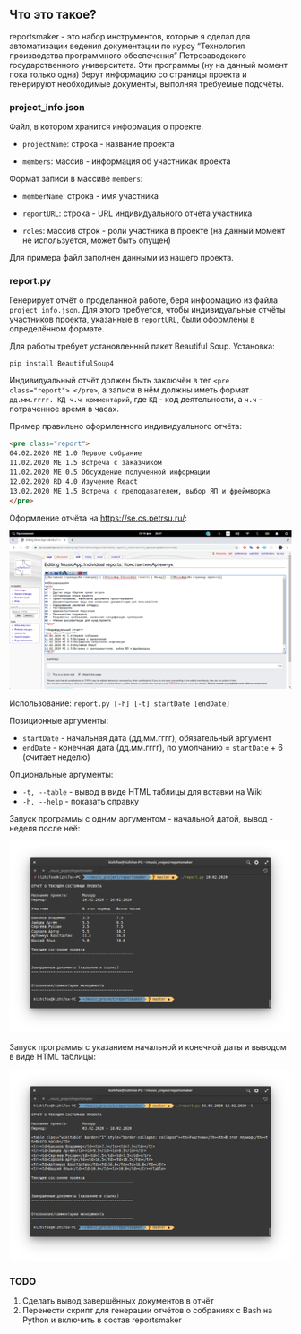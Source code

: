 ## Что это такое?

reportsmaker - это набор инструментов, которые я сделал для автоматизации ведения документации по курсу “Технология производства программного обеспечения” Петрозаводского государственного университета. Эти программы (ну на данный момент пока только одна) берут информацию со страницы проекта и генерируют необходимые документы, выполняя требуемые подсчёты.

### project_info.json

Файл, в котором хранится информация о проекте.

* `projectName`: строка - название проекта

* `members`: массив - информация об участниках проекта

Формат записи в массиве `members`:

* `memberName`: строка - имя участника

* `reportURL`: строка - URL индивидуального отчёта участника

* `roles`: массив строк - роли участника в проекте (на данный момент не используется, может быть опущен)

Для примера файл заполнен данными из нашего проекта.

### report.py

Генерирует отчёт о проделанной работе, беря информацию из файла `project_info.json`. Для этого требуется, чтобы индивидуальные отчёты участников проекта, указанные в `reportURL`, были оформлены в определённом формате.

Для работы требует установленный пакет Beautiful Soup. Установка:

```
pip install BeautifulSoup4
```

Индивидуальный отчёт должен быть заключён в тег `<pre class="report"> </pre>`, а записи в нём должны иметь формат `дд.мм.гггг. КД ч.ч комментарий`,  где `КД` - код деятельности, а `ч.ч` - потраченное время в часах.

Пример правильно оформленного индивидуального отчёта:

```html
<pre class="report">
04.02.2020 ME 1.0 Первое собрание
11.02.2020 ME 1.5 Встреча с заказчиком
11.02.2020 ME 0.5 Обсуждение полученной информации
12.02.2020 RD 4.0 Изучение React
13.02.2020 ME 1.5 Встреча с преподавателем, выбор ЯП и фреймворка
</pre>
```

Оформление отчёта на https://se.cs.petrsu.ru/:

<img src="README.assets/pre_tag.png" alt="Пример отчёта" />

Использование: `report.py [-h] [-t] startDate [endDate]`

Позиционные аргументы:

* `startDate` - начальная дата (дд.мм.гггг), обязательный аргумент
* `endDate` - конечная дата (дд.мм.гггг), по умолчанию = `startDate` + 6 (считает неделю)

Опциональные аргументы:

* `-t, --table` - вывод в виде HTML таблицы для вставки на Wiki
* `-h, --help` - показать справку

Запуск программы с одним аргументом - начальной датой, вывод - неделя после неё:

![Скриншот консоли](README.assets/usage_1.png)

Запуск программы с указанием начальной и конечной даты и выводом в виде HTML таблицы:

![Скриншот консоли](README.assets/usage_2.png)

### TODO

1. Сделать вывод завершённых документов в отчёт
2. Перенести скрипт для генерации отчётов о собраниях с Bash на Python и включить в состав reportsmaker
